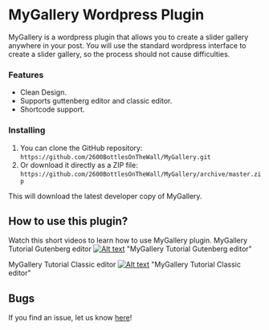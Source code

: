 # MyGallery Wordpress Plugin

MyGallery is a wordpress plugin that allows you to create a slider gallery anywhere in your post. You will use the standard wordpress interface to create a slider gallery, so the process should not cause difficulties.


### Features

*   Clean Design.
*   Supports guttenberg editor and classic editor.
*   Shortcode support.

### Installing


1. You can clone the GitHub repository: `https://github.com/2600BottlesOnTheWall/MyGallery.git`
2. Or download it directly as a ZIP file: `https://github.com/2600BottlesOnTheWall/MyGallery/archive/master.zip`

This will download the latest developer copy of MyGallery.

## How to use this plugin?

Watch this short videos to learn how to use MyGallery plugin. 
MyGallery Tutorial Gutenberg editor
[![Alt text](http://img.youtube.com/vi/rW9SgwwJW6c/0.jpg)](https://www.youtube.com/watch?v=rW9SgwwJW6c) "MyGallery Tutorial Gutenberg editor"

MyGallery Tutorial Classic editor
[![Alt text](http://img.youtube.com/vi/CwkWybGo-nI/0.jpg)](https://www.youtube.com/watch?v=CwkWybGo-nI) "MyGallery Tutorial Classic editor"


## Bugs ##

If you find an issue, let us know [here](https://github.com/2600BottlesOnTheWall/MyGallery/issues?state=open)!

